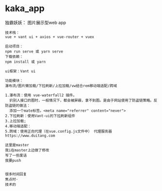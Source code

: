 # kaka_app
独霸妖妖：
    图片展示型web app
    
    技术栈：
    vue + vant ui + axios + vue-router + vuex
     
    启动项目：
    npm run serve 或 yarn serve 
    下载依赖：
    npm install 或 yarn 
    
    ui框架：Vant ui
    
    功能模块：
    瀑布流/图片懒加载/下拉刷新/上拉加载/vw结合rem移动端适配/跨域

    1.瀑布流：使用 vue-waterfall2 插件。
      扒别人接口的图时，一般情况下，都会被屏蔽，拿不到图。是由于网站使用了防盗链策略。反防盗链的做法：
      添加一个mate标签。<meta name="referrer" content="never">
    2.下拉刷新：使用Vant-ui的下拉刷新组件
    3.上拉加载;
    4.移动端适配：
    5.跨域：使用正向代理（在vue.config.js文件中） 代理服务器https://www.duitang.com 

    这里是master
    我i在master上边做了修改
    写了一些废话
    我要push


    很多时间回复
    焦点时·
    技术的